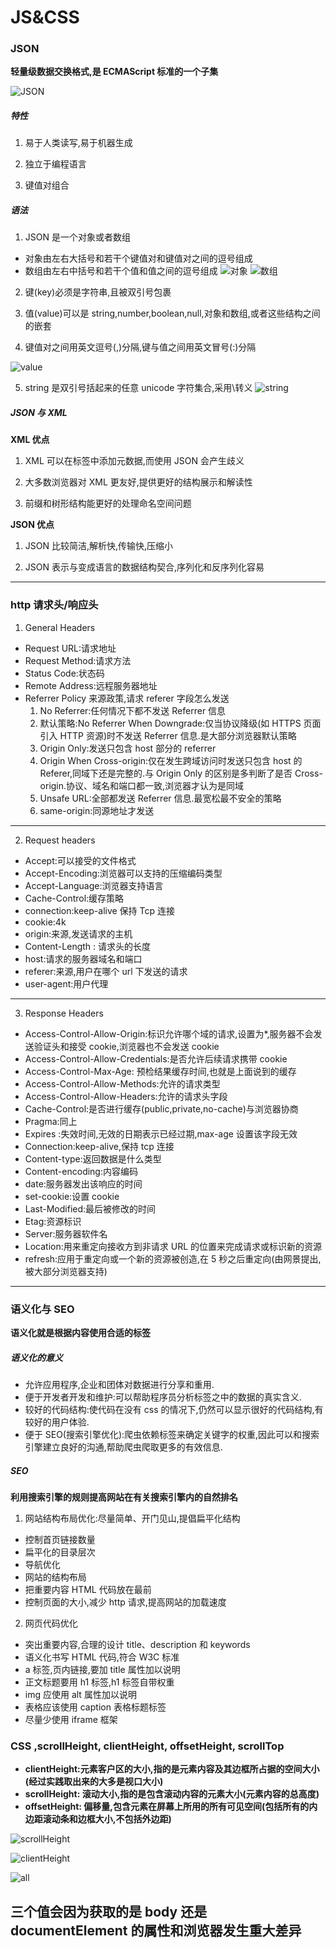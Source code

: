 # JS&CSS

### JSON

**轻量级数据交换格式,是 ECMAScript 标准的一个子集**

![JSON](https://timgsa.baidu.com/timg?image&quality=80&size=b9999_10000&sec=1606404017699&di=250ddad8cbd96959d4179f0b52e3fae5&imgtype=0&src=http%3A%2F%2Fbpic.588ku.com%2Felement_origin_min_pic%2F01%2F30%2F78%2F50573b238a0df9a.jpg)

##### 特性

1. 易于人类读写,易于机器生成

2. 独立于编程语言

3. 键值对组合

##### 语法

1. JSON 是一个对象或者数组

- 对象由左右大括号和若干个键值对和键值对之间的逗号组成
- 数组由左右中括号和若干个值和值之间的逗号组成
  ![对象](https://www.json.org/img/object.png)
  ![数组](https://www.json.org/img/array.png)

2. 键(key)必须是字符串,且被双引号包裹

3. 值(value)可以是 string,number,boolean,null,对象和数组,或者这些结构之间的嵌套

4. 键值对之间用英文逗号(,)分隔,键与值之间用英文冒号(:)分隔

![value](https://www.json.org/img/value.png)

5. string 是双引号括起来的任意 unicode 字符集合,采用\转义
   ![string](https://www.json.org/img/string.png)

##### JSON 与 XML

**XML 优点**

1. XML 可以在标签中添加元数据,而使用 JSON 会产生歧义

2. 大多数浏览器对 XML 更友好,提供更好的结构展示和解读性

3. 前缀和树形结构能更好的处理命名空间问题

**JSON 优点**

1. JSON 比较简洁,解析快,传输快,压缩小

2. JSON 表示与变成语言的数据结构契合,序列化和反序列化容易

---

### http 请求头/响应头

1. General Headers

- Request URL:请求地址
- Request Method:请求方法
- Status Code:状态码
- Remote Address:远程服务器地址
- Referrer Policy 来源政策,请求 referer 字段怎么发送
  1. No Referrer:任何情况下都不发送 Referrer 信息
  2. 默认策略:No Referrer When Downgrade:仅当协议降级(如 HTTPS 页面引入 HTTP 资源)时不发送 Referrer 信息.是大部分浏览器默认策略
  3. Origin Only:发送只包含 host 部分的 referrer
  4. Origin When Cross-origin:仅在发生跨域访问时发送只包含 host 的 Referer,同域下还是完整的.与 Origin Only 的区别是多判断了是否 Cross-origin.协议、域名和端口都一致,浏览器才认为是同域
  5. Unsafe URL:全部都发送 Referrer 信息.最宽松最不安全的策略
  6. same-origin:同源地址才发送

---

2. Request headers

- Accept:可以接受的文件格式
- Accept-Encoding:浏览器可以支持的压缩编码类型
- Accept-Language:浏览器支持语言
- Cache-Control:缓存策略
- connection:keep-alive 保持 Tcp 连接
- cookie:4k
- origin:来源,发送请求的主机
- Content-Length : 请求头的长度
- host:请求的服务器域名和端口
- referer:来源,用户在哪个 url 下发送的请求
- user-agent:用户代理

---

3. Response Headers

- Access-Control-Allow-Origin:标识允许哪个域的请求,设置为\*,服务器不会发送验证头和接受 cookie,浏览器也不会发送 cookie
- Access-Control-Allow-Credentials:是否允许后续请求携带 cookie
- Access-Control-Max-Age: 预检结果缓存时间,也就是上面说到的缓存
- Access-Control-Allow-Methods:允许的请求类型
- Access-Control-Allow-Headers:允许的请求头字段
- Cache-Control:是否进行缓存(public,private,no-cache)与浏览器协商
- Pragma:同上
- Expires :失效时间,无效的日期表示已经过期,max-age 设置该字段无效
- Connection:keep-alive,保持 tcp 连接
- Content-type:返回数据是什么类型
- Content-encoding:内容编码
- date:服务器发出该响应的时间
- set-cookie:设置 cookie
- Last-Modified:最后被修改的时间
- Etag:资源标识
- Server:服务器软件名
- Location:用来重定向接收方到非请求 URL 的位置来完成请求或标识新的资源
- refresh:应用于重定向或一个新的资源被创造,在 5 秒之后重定向(由网景提出,被大部分浏览器支持)

---

### 语义化与 SEO

**语义化就是根据内容使用合适的标签**

##### 语义化的意义

- 允许应用程序,企业和团体对数据进行分享和重用.
- 便于开发者开发和维护:可以帮助程序员分析标签之中的数据的真实含义.
- 较好的代码结构:使代码在没有 css 的情况下,仍然可以显示很好的代码结构,有较好的用户体验.
- 便于 SEO(搜索引擎优化):爬虫依赖标签来确定关键字的权重,因此可以和搜索引擎建立良好的沟通,帮助爬虫爬取更多的有效信息.

##### SEO

**利用搜索引擎的规则提高网站在有关搜索引擎内的自然排名**

1. 网站结构布局优化:尽量简单、开门见山,提倡扁平化结构

- 控制首页链接数量
- 扁平化的目录层次
- 导航优化
- 网站的结构布局
- 把重要内容 HTML 代码放在最前
- 控制页面的大小,减少 http 请求,提高网站的加载速度

2. 网页代码优化

- 突出重要内容,合理的设计 title、description 和 keywords
- 语义化书写 HTML 代码,符合 W3C 标准
- a 标签,页内链接,要加 title 属性加以说明
- 正文标题要用 h1 标签,h1 标签自带权重
- img 应使用 alt 属性加以说明
- 表格应该使用 caption 表格标题标签
- 尽量少使用 iframe 框架

### CSS ,scrollHeight, clientHeight, offsetHeight, scrollTop

- **clientHeight:元素客户区的大小,指的是元素内容及其边框所占据的空间大小(经过实践取出来的大多是视口大小)**
- **scrollHeight: 滚动大小,指的是包含滚动内容的元素大小(元素内容的总高度)**
- **offsetHeight: 偏移量,包含元素在屏幕上所用的所有可见空间(包括所有的内边距滚动条和边框大小,不包括外边距)**

![scrollHeight](https://upload-images.jianshu.io/upload_images/5711289-02840e7ef9c58c09?imageMogr2/auto-orient/strip|imageView2/2/w/266/format/webp)

![clientHeight](https://upload-images.jianshu.io/upload_images/5711289-9344184fa370bf8a.png)

![all](https://upload-images.jianshu.io/upload_images/5711289-90334d2179e36898.png?imageMogr2/auto-orient/strip|imageView2/2/w/521/format/webp)

## 三个值会因为获取的是 body 还是 documentElement 的属性和浏览器发生重大差异
